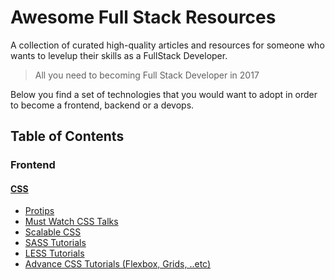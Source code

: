 # Awesome Full Stack Resources

A collection of curated high-quality articles and resources for someone who wants to levelup their skills as a FullStack Developer.

> All you need to becoming Full Stack Developer in 2017

Below you find a set of technologies that you would want to adopt in order to become a frontend, backend or a devops.

## Table of Contents
### Frontend
#### [CSS](/css-reference.md)
* [Protips](https://github.com/AllThingsSmitty/css-protips)
* [Must Watch CSS Talks](https://github.com/AllThingsSmitty/must-watch-css)
* [Scalable CSS](https://github.com/davidtheclark/scalable-css-reading-list)
* [SASS Tutorials](./sass-tutorials.md)
* [LESS Tutorials](./less-tutorials.md)
* [Advance CSS Tutorials (Flexbox, Grids, ..etc)](./advance-css-tutorials.md)
